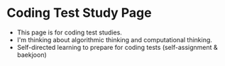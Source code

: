# Coding Test Study Page

- This page is for coding test studies.
- I'm thinking about algorithmic thinking and computational thinking.
- Self-directed learning to prepare for coding tests (self-assignment & baekjoon)
